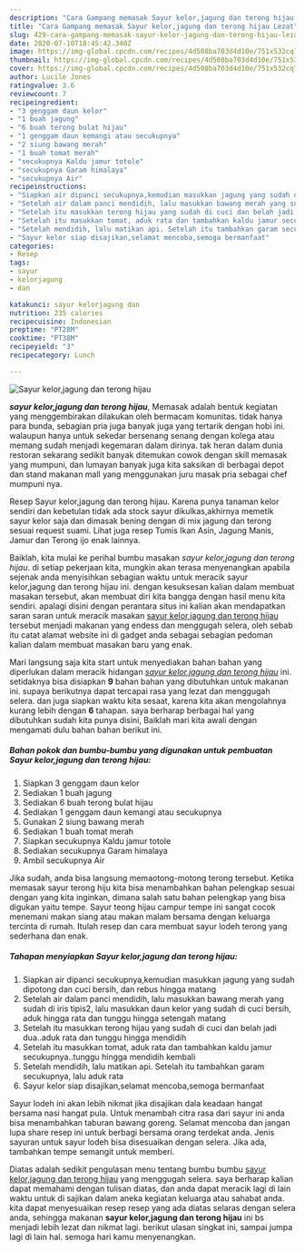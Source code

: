 ```yaml
---
description: "Cara Gampang memasak Sayur kelor,jagung dan terong hijau Lezat"
title: "Cara Gampang memasak Sayur kelor,jagung dan terong hijau Lezat"
slug: 429-cara-gampang-memasak-sayur-kelor-jagung-dan-terong-hijau-lezat
date: 2020-07-10T18:45:42.340Z
image: https://img-global.cpcdn.com/recipes/4d508ba703d4d10e/751x532cq70/sayur-kelorjagung-dan-terong-hijau-foto-resep-utama.jpg
thumbnail: https://img-global.cpcdn.com/recipes/4d508ba703d4d10e/751x532cq70/sayur-kelorjagung-dan-terong-hijau-foto-resep-utama.jpg
cover: https://img-global.cpcdn.com/recipes/4d508ba703d4d10e/751x532cq70/sayur-kelorjagung-dan-terong-hijau-foto-resep-utama.jpg
author: Lucile Jones
ratingvalue: 3.6
reviewcount: 7
recipeingredient:
- "3 genggam daun kelor"
- "1 buah jagung"
- "6 buah terong bulat hijau"
- "1 genggam daun kemangi atau secukupnya"
- "2 siung bawang merah"
- "1 buah tomat merah"
- "secukupnya Kaldu jamur totole"
- "secukupnya Garam himalaya"
- "secukupnya Air"
recipeinstructions:
- "Siapkan air dipanci secukupnya,kemudian masukkan jagung yang sudah dipotong dan cuci bersih, dan rebus hingga matang"
- "Setelah air dalam panci mendidih, lalu masukkan bawang merah yang sudah di iris tipis2, lalu masukkan daun kelor yang sudah di cuci bersih, aduk hingga rata dan tunggu hingga setengah matang"
- "Setelah itu masukkan terong hijau yang sudah di cuci dan belah jadi dua..aduk rata dan tunggu hingga mendidih"
- "Setelah itu masukkan tomat, aduk rata dan tambahkan kaldu jamur secukupnya..tunggu hingga mendidih kembali"
- "Setelah mendidih, lalu matikan api. Setelah itu tambahkan garam secukupnya, lalu aduk rata"
- "Sayur kelor siap disajikan,selamat mencoba,semoga bermanfaat"
categories:
- Resep
tags:
- sayur
- kelorjagung
- dan

katakunci: sayur kelorjagung dan 
nutrition: 235 calories
recipecuisine: Indonesian
preptime: "PT28M"
cooktime: "PT38M"
recipeyield: "3"
recipecategory: Lunch

---
```



![Sayur kelor,jagung dan terong hijau](https://img-global.cpcdn.com/recipes/4d508ba703d4d10e/751x532cq70/sayur-kelorjagung-dan-terong-hijau-foto-resep-utama.jpg)

<b><i>sayur kelor,jagung dan terong hijau</i></b>, Memasak adalah bentuk kegiatan yang menggembirakan dilakukan oleh bermacam komunitas. tidak hanya para bunda, sebagian pria juga banyak juga yang tertarik dengan hobi ini. walaupun hanya untuk sekedar bersenang senang dengan kolega atau memang sudah menjadi kegemaran dalam dirinya. tak heran dalam dunia restoran sekarang sedikit banyak ditemukan cowok dengan skill memasak yang mumpuni, dan lumayan banyak juga kita saksikan di berbagai depot dan stand makanan mall yang menggunakan juru masak pria sebagai chef mumpuni nya.

Resep Sayur kelor,jagung dan terong hijau. Karena punya tanaman kelor sendiri dan kebetulan tidak ada stock sayur dikulkas,akhirnya memetik sayur kelor saja dan dimasak bening dengan di mix jagung dan terong sesuai request suami. Lihat juga resep Tumis Ikan Asin, Jagung Manis, Jamur dan Terong ijo enak lainnya.

Baiklah, kita mulai ke perihal bumbu masakan <i>sayur kelor,jagung dan terong hijau</i>. di setiap pekerjaan kita, mungkin akan terasa menyenangkan apabila sejenak anda menyisihkan sebagian waktu untuk meracik sayur kelor,jagung dan terong hijau ini. dengan kesuksesan kalian dalam membuat masakan tersebut, akan membuat diri kita bangga dengan hasil menu kita sendiri. apalagi disini dengan perantara situs ini kalian akan mendapatkan saran saran untuk meracik masakan <u>sayur kelor,jagung dan terong hijau</u> tersebut menjadi makanan yang endess dan menggugah selera, oleh sebab itu catat alamat website ini di gadget anda sebagai sebagian pedoman kalian dalam membuat masakan baru yang enak.


Mari langsung saja kita start untuk menyediakan bahan bahan yang diperlukan dalam meracik hidangan <u><i>sayur kelor,jagung dan terong hijau</i></u> ini. setidaknya bisa disiapkan <b>9</b> bahan bahan yang dibutuhkan untuk makanan ini. supaya berikutnya dapat tercapai rasa yang lezat dan menggugah selera. dan juga siapkan waktu kita sesaat, karena kita akan mengolahnya kurang lebih dengan <b>6</b> tahapan. saya berharap berbagai hal yang dibutuhkan sudah kita punya disini, Baiklah mari kita awali dengan mengamati dulu bahan bahan berikut ini.

<!--inarticleads1-->

##### Bahan pokok dan bumbu-bumbu yang digunakan untuk pembuatan Sayur kelor,jagung dan terong hijau:

1. Siapkan 3 genggam daun kelor
1. Sediakan 1 buah jagung
1. Sediakan 6 buah terong bulat hijau
1. Sediakan 1 genggam daun kemangi atau secukupnya
1. Gunakan 2 siung bawang merah
1. Sediakan 1 buah tomat merah
1. Siapkan secukupnya Kaldu jamur totole
1. Sediakan secukupnya Garam himalaya
1. Ambil secukupnya Air


Jika sudah, anda bisa langsung memaotong-motong terong tersebut. Ketika memasak sayur terong hiju kita bisa menambahkan bahan pelengkap sesuai dengan yang kita inginkan, dimana salah satu bahan pelengkap yang bisa digukan yaitu tempe. Sayur teong hijau campur tempe ini sangat cocok menemani makan siang atau makan malam bersama dengan keluarga tercinta di rumah. Itulah resep dan cara membuat sayur lodeh terong yang sederhana dan enak. 

<!--inarticleads2-->

##### Tahapan menyiapkan Sayur kelor,jagung dan terong hijau:

1. Siapkan air dipanci secukupnya,kemudian masukkan jagung yang sudah dipotong dan cuci bersih, dan rebus hingga matang
1. Setelah air dalam panci mendidih, lalu masukkan bawang merah yang sudah di iris tipis2, lalu masukkan daun kelor yang sudah di cuci bersih, aduk hingga rata dan tunggu hingga setengah matang
1. Setelah itu masukkan terong hijau yang sudah di cuci dan belah jadi dua..aduk rata dan tunggu hingga mendidih
1. Setelah itu masukkan tomat, aduk rata dan tambahkan kaldu jamur secukupnya..tunggu hingga mendidih kembali
1. Setelah mendidih, lalu matikan api. Setelah itu tambahkan garam secukupnya, lalu aduk rata
1. Sayur kelor siap disajikan,selamat mencoba,semoga bermanfaat


Sayur lodeh ini akan lebih nikmat jika disajikan dala keadaan hangat bersama nasi hangat pula. Untuk menambah citra rasa dari sayur ini anda bisa menambahkan taburan bawang goreng. Selamat mencoba dan jangan lupa share resep ini untuk berbagi bersama orang terdekat anda. Jenis sayuran untuk sayur lodeh bisa disesuaikan dengan selera. Jika ada, tambahkan tempe semangit untuk memberi. 

Diatas adalah sedikit pengulasan menu tentang bumbu bumbu <u>sayur kelor,jagung dan terong hijau</u> yang menggugah selera. saya berharap kalian dapat memahami dengan tulisan diatas, dan anda dapat meracik lagi di lain waktu untuk di sajikan dalam aneka kegiatan keluarga atau sahabat anda. kita dapat menyesuaikan resep resep yang ada diatas selaras dengan selera anda, sehingga makanan <b>sayur kelor,jagung dan terong hijau</b> ini bs menjadi lebih lezat dan nikmat lagi. berikut ulasan singkat ini, sampai jumpa lagi di lain hal. semoga hari kamu menyenangkan.
